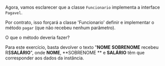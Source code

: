 Agora, vamos esclarecer que a classe `Funcionario` implementa a interface` Pagavel`.

Por contrato, isso forçará a classe 'Funcionario' definir e implementar o método `pagar` (que não recebeu nenhum parâmetro).

O que o método deveria fazer?

Para este exercício, basta devolver o texto "**NOME** **SOBRENOME** recebeu R$**SALÁRIO**", onde **NOME**, **SOBRENOME ** e **SALÁRIO** têm que corresponder aos dados da instância.